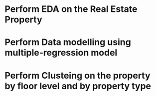# Perform EDA on the Real Estate Property
# Perform Data modelling using multiple-regression model
# Perform Clusteing on the property by floor level and by property type
